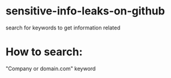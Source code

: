 # sensitive-info-leaks-on-github

search for keywords to get information related 

How to search:
================
"Company or domain.com" keyword                                
